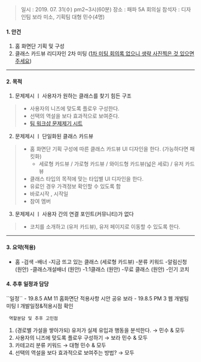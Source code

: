 > 일시 : 2019. 07. 31(수) pm2~3시(60분)
> 장소 : 패파 5A 회의실 
> 참석자 : 디자인팀 보라 미소, 기획팀 대형 민수(4명)



<h4>1. 안건</h4>

1. 홈 화면단 기획 및 구성
2. 클래스 카드뷰 리디자인 2차 미팅 ([1차 미팅 회의록 없으니 생략 사진찍은 것 있으면 주세요](링크))



------------



<h4>2. 목적 </h4> 

1. 문제제시 ㅣ 사용자가 원하는 클래스를 찾기 힘든 구조

 > - 사용자의 니즈에 맞도록 플로우 구성한다. 
> - 선택의 역설을 보다 효과적으로 보여준다.
 > - [팀 워크샵 문제제기 시트](https://docs.google.com/spreadsheets/d/1kKkyc2ie3EBTQiHSTYM3t60ObK7l4U9ZO_eTGWqCKSQ/edit?usp=sharing)

2. 문제제시 ㅣ 단일화된 클래스 카드뷰 

 > - 홈 화면단 기획 구성에 따른 클래스 카드뷰 UI 디자인을 한다. (가능하다면 패킷화)
 >   - 세로형 카드뷰 / 가로형 카드뷰 / 와이드형 카드뷰(넓은 세로) / 유저 카드뷰 
 >-  클래스 타입의 목적에 맞는 타입별 UI 디자인을 한다. 
 >   - 유료인 경우 가격정보 확인할 수 있도록 함
 >   - 바로시작 , 시작일 
 >   - 참여 멤버 
 
3.  문제제시 ㅣ 사용자 간의 연결 포인트(커뮤니티)가 없다 
> - 코치를 소개하고 (유저 카드뷰), 유저 페이지로 이동할 수 있도록 한다. 




------------


<h4>3. 요약(적용)</h4> 

- 홈
-검색
-배너
-지금 뜨고 있는 클래스 (세로형 카드뷰) 
-분류 키워드 
-알림신청 (원안)
-클래스개설배너  (원안)
-1:1클래스 (원안)
-무료 클래스  (원안)
-인기 코치  



<h4>4. 추후 일정과 담당 </h4> 
``일정``
- 19.8.5 AM 11 홈화면단 적용사항 시안 공유 보라 
- 19.8.5 PM 3   웹 개발팀 미팅  I  개발일정&적용시점 확인



`` 역할분담 및 추후 고민점``

1. (경로별 가설을 쌓아가되) 유저가 실제 유입과 행동을 분석한다. → 민수 & 모두
2. 사용자의 니즈에 맞도록 플로우 구성하기  → 보라 민수 & 모두
3. 카테고리 분류 키워드 → 대형 민수 & 모두
4. 선택의 역설을 보다 효과적으로 보여주는 방법?  → 모두





